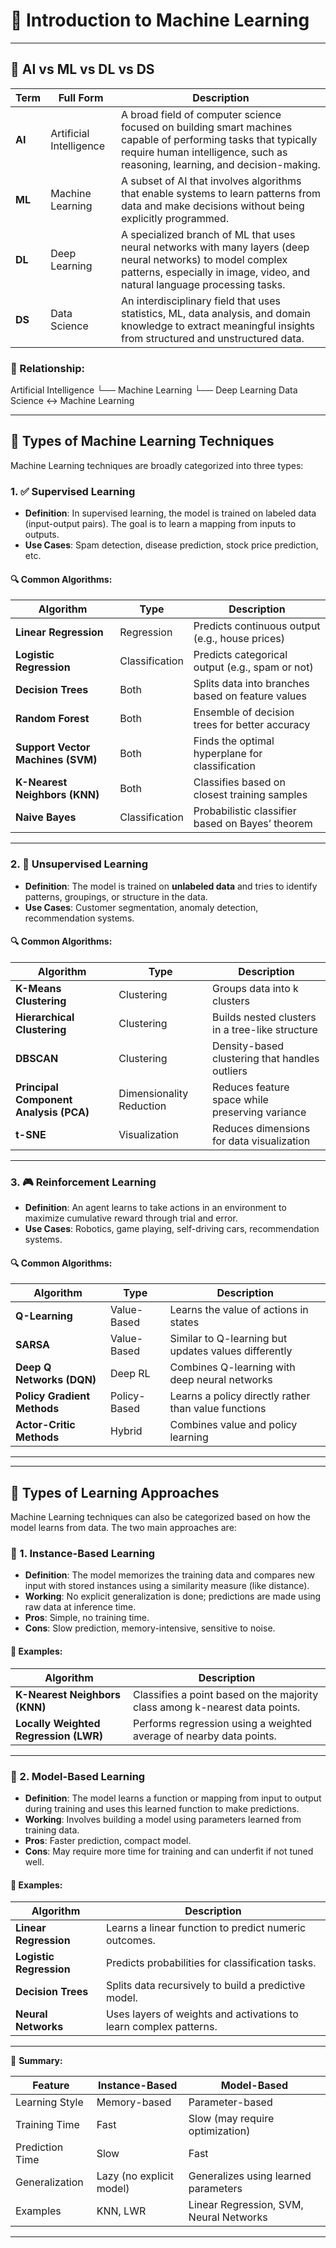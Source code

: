 # 🧠 Introduction to Machine Learning

---

## 🤖 AI vs ML vs DL vs DS

| Term | Full Form | Description |
|------|-----------|-------------|
| **AI** | Artificial Intelligence | A broad field of computer science focused on building smart machines capable of performing tasks that typically require human intelligence, such as reasoning, learning, and decision-making. |
| **ML** | Machine Learning | A subset of AI that involves algorithms that enable systems to learn patterns from data and make decisions without being explicitly programmed. |
| **DL** | Deep Learning | A specialized branch of ML that uses neural networks with many layers (deep neural networks) to model complex patterns, especially in image, video, and natural language processing tasks. |
| **DS** | Data Science | An interdisciplinary field that uses statistics, ML, data analysis, and domain knowledge to extract meaningful insights from structured and unstructured data. |

### 🔁 Relationship:

Artificial Intelligence
└── Machine Learning
└── Deep Learning
Data Science ↔ Machine Learning

---

## 🧠 Types of Machine Learning Techniques

Machine Learning techniques are broadly categorized into three types:

### 1. ✅ Supervised Learning

- **Definition**: In supervised learning, the model is trained on labeled data (input-output pairs). The goal is to learn a mapping from inputs to outputs.
- **Use Cases**: Spam detection, disease prediction, stock price prediction, etc.

#### 🔍 Common Algorithms:
| Algorithm | Type | Description |
|-----------|------|-------------|
| **Linear Regression** | Regression | Predicts continuous output (e.g., house prices) |
| **Logistic Regression** | Classification | Predicts categorical output (e.g., spam or not) |
| **Decision Trees** | Both | Splits data into branches based on feature values |
| **Random Forest** | Both | Ensemble of decision trees for better accuracy |
| **Support Vector Machines (SVM)** | Both | Finds the optimal hyperplane for classification |
| **K-Nearest Neighbors (KNN)** | Both | Classifies based on closest training samples |
| **Naive Bayes** | Classification | Probabilistic classifier based on Bayes’ theorem |

---

### 2. 🔄 Unsupervised Learning

- **Definition**: The model is trained on **unlabeled data** and tries to identify patterns, groupings, or structure in the data.
- **Use Cases**: Customer segmentation, anomaly detection, recommendation systems.

#### 🔍 Common Algorithms:
| Algorithm | Type | Description |
|-----------|------|-------------|
| **K-Means Clustering** | Clustering | Groups data into k clusters |
| **Hierarchical Clustering** | Clustering | Builds nested clusters in a tree-like structure |
| **DBSCAN** | Clustering | Density-based clustering that handles outliers |
| **Principal Component Analysis (PCA)** | Dimensionality Reduction | Reduces feature space while preserving variance |
| **t-SNE** | Visualization | Reduces dimensions for data visualization |

---

### 3. 🎮 Reinforcement Learning

- **Definition**: An agent learns to take actions in an environment to maximize cumulative reward through trial and error.
- **Use Cases**: Robotics, game playing, self-driving cars, recommendation systems.

#### 🔍 Common Algorithms:
| Algorithm | Type | Description |
|-----------|------|-------------|
| **Q-Learning** | Value-Based | Learns the value of actions in states |
| **SARSA** | Value-Based | Similar to Q-learning but updates values differently |
| **Deep Q Networks (DQN)** | Deep RL | Combines Q-learning with deep neural networks |
| **Policy Gradient Methods** | Policy-Based | Learns a policy directly rather than value functions |
| **Actor-Critic Methods** | Hybrid | Combines value and policy learning |

---
---

## 🧠 Types of Learning Approaches

Machine Learning techniques can also be categorized based on how the model learns from data. The two main approaches are:

### 📌 1. Instance-Based Learning

- **Definition**: The model memorizes the training data and compares new input with stored instances using a similarity measure (like distance).
- **Working**: No explicit generalization is done; predictions are made using raw data at inference time.
- **Pros**: Simple, no training time.
- **Cons**: Slow prediction, memory-intensive, sensitive to noise.

#### 🧪 Examples:
| Algorithm | Description |
|-----------|-------------|
| **K-Nearest Neighbors (KNN)** | Classifies a point based on the majority class among k-nearest data points. |
| **Locally Weighted Regression (LWR)** | Performs regression using a weighted average of nearby data points. |

---

### 🧩 2. Model-Based Learning

- **Definition**: The model learns a function or mapping from input to output during training and uses this learned function to make predictions.
- **Working**: Involves building a model using parameters learned from training data.
- **Pros**: Faster prediction, compact model.
- **Cons**: May require more time for training and can underfit if not tuned well.

#### 🧪 Examples:
| Algorithm | Description |
|-----------|-------------|
| **Linear Regression** | Learns a linear function to predict numeric outcomes. |
| **Logistic Regression** | Predicts probabilities for classification tasks. |
| **Decision Trees** | Splits data recursively to build a predictive model. |
| **Neural Networks** | Uses layers of weights and activations to learn complex patterns. |

---

📘 **Summary:**

| Feature | Instance-Based | Model-Based |
|--------|----------------|-------------|
| Learning Style | Memory-based | Parameter-based |
| Training Time | Fast | Slow (may require optimization) |
| Prediction Time | Slow | Fast |
| Generalization | Lazy (no explicit model) | Generalizes using learned parameters |
| Examples | KNN, LWR | Linear Regression, SVM, Neural Networks |

---
